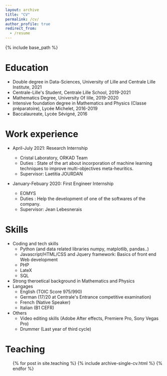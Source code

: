 ```yaml
---
layout: archive
title: "CV"
permalink: /cv/
author_profile: true
redirect_from:
  - /resume
---
```


{% include base_path %}

Education
======
* Double degree in Data-Sciences, University of Lille and Centrale Lille Institute, 2021 
* Centrale-Lille's Student, Centrale Lille School, 2019-2021
* Mathematics Degree, University Of lille, 2019-2020 
* Intensive foundation degree in Mathematics and Physics (Classe préparatoire), Lycée Michelet, 2016-2019
* Baccalaureate, Lycée Sévigné, 2016





Work experience
======
* April-July 2021: Research Internship
  * Cristal Laboratory, ORKAD Team
  * Duties : State of the art about incorporation of machine learning techniques to improve multi-objectives meta-heuritics.
  * Supervisor: Laetitia JOURDAN

* January-Febuary 2020: First Engineer Internship
  * EOMYS 
  * Duties : Help the development of one of the softwares of the company.
  * Supervisor: Jean Lebesnerais
  
Skills
======
* Coding and tech skills
  * Python (and data related libraries numpy, matplotlib, pandas..)
  * Javascript/HTML/CSS and Jquery framework: Basics of front end Web development
  * PHP 
  * LateX
  * SQL
* Strong theroetical background in Mathematics and Physics
* Langages
  * English (TOIC Score 975/990)
  * German (17/20 at Centrale's Entrance competitive examination) 
  * French (Native Speaker)
  * Italian (B1 CEFR)
* Others
  * Video editing skills (Adobe After effects, Premiere Pro, Sony Vegas Pro)
  * Drummer (Last year of third cycle)
  
  
Teaching
======
  <ul>{% for post in site.teaching %}
    {% include archive-single-cv.html %}
  {% endfor %}</ul>
  

